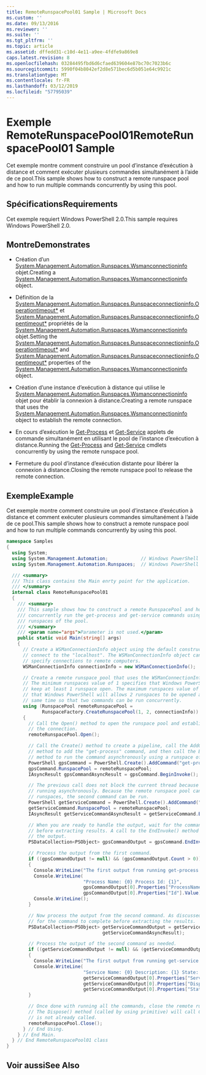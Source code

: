 ```yaml
---
title: RemoteRunspacePool01 Sample | Microsoft Docs
ms.custom: ''
ms.date: 09/13/2016
ms.reviewer: ''
ms.suite: ''
ms.tgt_pltfrm: ''
ms.topic: article
ms.assetid: dffedd31-c10d-4e11-a9ee-4fdfe9a869e8
caps.latest.revision: 8
ms.openlocfilehash: 03284495fbd6d6cfaed639604e87bc70c7023b6c
ms.sourcegitcommit: 5990f04b8042ef2d8e571bec6d5b051e64c9921c
ms.translationtype: MT
ms.contentlocale: fr-FR
ms.lasthandoff: 03/12/2019
ms.locfileid: "57795039"
---
```

# <a name="remoterunspacepool01-sample"></a><span data-ttu-id="61913-102">Exemple RemoteRunspacePool01</span><span class="sxs-lookup"><span data-stu-id="61913-102">RemoteRunspacePool01 Sample</span></span>

<span data-ttu-id="61913-103">Cet exemple montre comment construire un pool d’instance d’exécution à distance et comment exécuter plusieurs commandes simultanément à l’aide de ce pool.</span><span class="sxs-lookup"><span data-stu-id="61913-103">This sample shows how to construct a remote runspace pool and how to run multiple commands concurrently by using this pool.</span></span>

## <a name="requirements"></a><span data-ttu-id="61913-104">Spécifications</span><span class="sxs-lookup"><span data-stu-id="61913-104">Requirements</span></span>

 <span data-ttu-id="61913-105">Cet exemple requiert Windows PowerShell 2.0.</span><span class="sxs-lookup"><span data-stu-id="61913-105">This sample requires Windows PowerShell 2.0.</span></span>

## <a name="demonstrates"></a><span data-ttu-id="61913-106">Montre</span><span class="sxs-lookup"><span data-stu-id="61913-106">Demonstrates</span></span>

- <span data-ttu-id="61913-107">Création d’un [System.Management.Automation.Runspaces.Wsmanconnectioninfo](/dotnet/api/System.Management.Automation.Runspaces.WSManConnectionInfo) objet.</span><span class="sxs-lookup"><span data-stu-id="61913-107">Creating a [System.Management.Automation.Runspaces.Wsmanconnectioninfo](/dotnet/api/System.Management.Automation.Runspaces.WSManConnectionInfo) object.</span></span>

- <span data-ttu-id="61913-108">Définition de la [System.Management.Automation.Runspaces.Runspaceconnectioninfo.Operationtimeout\*](/dotnet/api/System.Management.Automation.Runspaces.RunspaceConnectionInfo.OperationTimeout) et [System.Management.Automation.Runspaces.Runspaceconnectioninfo.Opentimeout\*](/dotnet/api/System.Management.Automation.Runspaces.RunspaceConnectionInfo.OpenTimeout) propriétés de la [System.Management.Automation.Runspaces.Wsmanconnectioninfo](/dotnet/api/System.Management.Automation.Runspaces.WSManConnectionInfo) objet.</span><span class="sxs-lookup"><span data-stu-id="61913-108">Setting the [System.Management.Automation.Runspaces.Runspaceconnectioninfo.Operationtimeout\*](/dotnet/api/System.Management.Automation.Runspaces.RunspaceConnectionInfo.OperationTimeout) and [System.Management.Automation.Runspaces.Runspaceconnectioninfo.Opentimeout\*](/dotnet/api/System.Management.Automation.Runspaces.RunspaceConnectionInfo.OpenTimeout) properties of the [System.Management.Automation.Runspaces.Wsmanconnectioninfo](/dotnet/api/System.Management.Automation.Runspaces.WSManConnectionInfo) object.</span></span>

- <span data-ttu-id="61913-109">Création d’une instance d’exécution à distance qui utilise le [System.Management.Automation.Runspaces.Wsmanconnectioninfo](/dotnet/api/System.Management.Automation.Runspaces.WSManConnectionInfo) objet pour établir la connexion à distance.</span><span class="sxs-lookup"><span data-stu-id="61913-109">Creating a remote runspace that uses the [System.Management.Automation.Runspaces.Wsmanconnectioninfo](/dotnet/api/System.Management.Automation.Runspaces.WSManConnectionInfo) object to establish the remote connection.</span></span>

- <span data-ttu-id="61913-110">En cours d’exécution le [Get-Process](/powershell/module/Microsoft.PowerShell.Management/Get-Process) et [Get-Service](/powershell/module/microsoft.powershell.management/get-service) applets de commande simultanément en utilisant le pool de l’instance d’exécution à distance.</span><span class="sxs-lookup"><span data-stu-id="61913-110">Running the [Get-Process](/powershell/module/Microsoft.PowerShell.Management/Get-Process) and [Get-Service](/powershell/module/microsoft.powershell.management/get-service) cmdlets concurrently by using the remote runspace pool.</span></span>

- <span data-ttu-id="61913-111">Fermeture du pool d’instance d’exécution distante pour libérer la connexion à distance.</span><span class="sxs-lookup"><span data-stu-id="61913-111">Closing the remote runspace pool to release the remote connection.</span></span>

## <a name="example"></a><span data-ttu-id="61913-112">Exemple</span><span class="sxs-lookup"><span data-stu-id="61913-112">Example</span></span>

 <span data-ttu-id="61913-113">Cet exemple montre comment construire un pool d’instance d’exécution à distance et comment exécuter plusieurs commandes simultanément à l’aide de ce pool.</span><span class="sxs-lookup"><span data-stu-id="61913-113">This sample shows how to construct a remote runspace pool and how to run multiple commands concurrently by using this pool.</span></span>

```csharp
namespace Samples
{
  using System;
  using System.Management.Automation;            // Windows PowerShell namespace.
  using System.Management.Automation.Runspaces;  // Windows PowerShell namespace.

  /// <summary>
  /// This class contains the Main enrty point for the application.
  /// </summary>
  internal class RemoteRunspacePool01
  {
    /// <summary>
    /// This sample shows how to construct a remote RunspacePool and how to
    /// concurrently run the get-process and get-service commands using the
    /// runspaces of the pool.
    /// </summary>
    /// <param name="args">Parameter is not used.</param>
    public static void Main(string[] args)
    {
      // Create a WSManConnectionInfo object using the default constructor to
      // connect to the "localhost". The WSManConnectionInfo object can also
      // specify connections to remote computers.
      WSManConnectionInfo connectionInfo = new WSManConnectionInfo();

      // Create a remote runspace pool that uses the WSManConnectionInfo object.
      // The minimum runspaces value of 1 specifies that Windows PowerShell will
      // keep at least 1 runspace open. The maximum runspaces value of 2 specifies
      // that Windows PowerShell will allows 2 runspaces to be opened at the
      // same time so that two commands can be run concurrently.
      using (RunspacePool remoteRunspacePool =
             RunspaceFactory.CreateRunspacePool(1, 2, connectionInfo))
      {
        // Call the Open() method to open the runspace pool and establish
        // the connection.
        remoteRunspacePool.Open();

        // Call the Create() method to create a pipeline, call the AddCommand(string)
        // method to add the "get-process" command, and then call the BeginInvoke()
        // method to run the command asynchronously using a runspace of the pool.
        PowerShell gpsCommand = PowerShell.Create().AddCommand("get-process");
        gpsCommand.RunspacePool = remoteRunspacePool;
        IAsyncResult gpsCommandAsyncResult = gpsCommand.BeginInvoke();

        // The previous call does not block the current thread because it is
        // running asynchronously. Because the remote runspace pool can open two
        // runspaces, the second command can be run.
        PowerShell getServiceCommand = PowerShell.Create().AddCommand("get-service");
        getServiceCommand.RunspacePool = remoteRunspacePool;
        IAsyncResult getServiceCommandAsyncResult = getServiceCommand.BeginInvoke();

        // When you are ready to handle the output, wait for the command to complete
        // before extracting results. A call to the EndInvoke() method will block and return
        // the output.
        PSDataCollection<PSObject> gpsCommandOutput = gpsCommand.EndInvoke(gpsCommandAsyncResult);

        // Process the output from the first command.
        if ((gpsCommandOutput != null) && (gpsCommandOutput.Count > 0))
        {
          Console.WriteLine("The first output from running get-process command: ");
          Console.WriteLine(
                            "Process Name: {0} Process Id: {1}",
                            gpsCommandOutput[0].Properties["ProcessName"].Value,
                            gpsCommandOutput[0].Properties["Id"].Value);
          Console.WriteLine();
        }

        // Now process the output from the second command. As discussed previously, wait
        // for the command to complete before extracting the results.
        PSDataCollection<PSObject> getServiceCommandOutput = getServiceCommand.EndInvoke(
                                   getServiceCommandAsyncResult);

        // Process the output of the second command as needed.
        if ((getServiceCommandOutput != null) && (getServiceCommandOutput.Count > 0))
        {
          Console.WriteLine("The first output from running get-service command: ");
          Console.WriteLine(
                            "Service Name: {0} Description: {1} State: {2}",
                            getServiceCommandOutput[0].Properties["ServiceName"].Value,
                            getServiceCommandOutput[0].Properties["DisplayName"].Value,
                            getServiceCommandOutput[0].Properties["Status"].Value);
        }

        // Once done with running all the commands, close the remote runspace pool.
        // The Dispose() method (called by using primitive) will call Close(), if it
        // is not already called.
        remoteRunspacePool.Close();
      } // End Using.
    } // End Main.
  } // End RemoteRunspacePool01 class
}
```

## <a name="see-also"></a><span data-ttu-id="61913-114">Voir aussi</span><span class="sxs-lookup"><span data-stu-id="61913-114">See Also</span></span>
